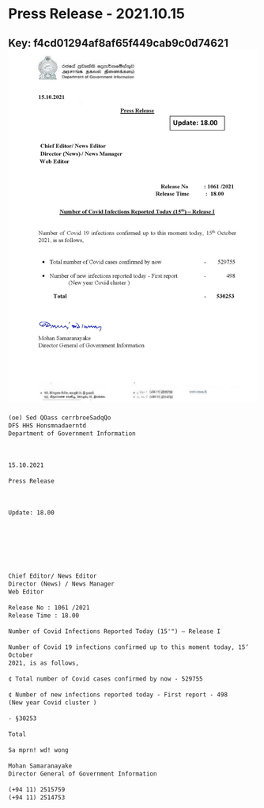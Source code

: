 # Press Release - 2021.10.15 
Key: f4cd01294af8af65f449cab9c0d74621 
![img](img/f4cd01294af8af65f449cab9c0d74621.jpg)
---
```
(oe) Sed QOass cerrbroeSadqQo
DFS HHS Honsmnadaerntd
Department of Government Information

 

15.10.2021

Press Release

 

Update: 18.00

 

 

 

Chief Editor/ News Editor
Director (News) / News Manager
Web Editor

Release No : 1061 /2021
Release Time : 18.00

Number of Covid Infections Reported Today (15'") — Release I

Number of Covid 19 infections confirmed up to this moment today, 15‘ October
2021, is as follows,

¢ Total number of Covid cases confirmed by now - 529755

¢ Number of new infections reported today - First report - 498
(New year Covid cluster )

- §30253

Total

Sa mprn! wd! wong

Mohan Samaranayake
Director General of Government Information

(+94 11) 2515759
(+94 11) 2514753

 

```
